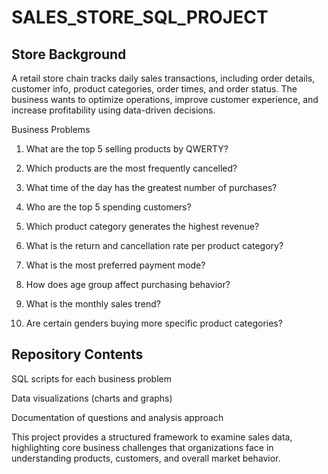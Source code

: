 # SALES_STORE_SQL_PROJECT

## Store Background

A retail store chain tracks daily sales transactions, including order details, customer info, product categories, order times, and order status. The business wants to optimize operations, improve customer experience, and increase profitability using data-driven decisions.

Business Problems

1. What are the top 5 selling products by QWERTY? 

2. Which products are the most frequently cancelled?

3. What time of the day has the greatest number of purchases?

4. Who are the top 5 spending customers?

5. Which product category generates the highest revenue?

6. What is the return and cancellation rate per product category?

7. What is the most preferred payment mode?

8. How does age group affect purchasing behavior?

9. What is the monthly sales trend?

10. Are certain genders buying more specific product categories?


## Repository Contents

SQL scripts for each business problem

Data visualizations (charts and graphs)

Documentation of questions and analysis approach


This project provides a structured framework to examine sales data, highlighting core business challenges that organizations face in understanding products, customers, and overall market behavior.
